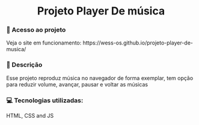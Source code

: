 <h1 align="center"> Projeto Player De música </h1>

<h3>📁 Acesso ao projeto</h3>
Veja o site em funcionamento: https://wess-os.github.io/projeto-player-de-musica/

<h3>🧾 Descrição</h3>
Esse projeto reproduz música no navegador de forma exemplar, tem opção para reduzir volume, avançar, pausar e voltar as músicas

<h3>💻 Tecnologias utilizadas:</h3>
HTML, CSS and JS

